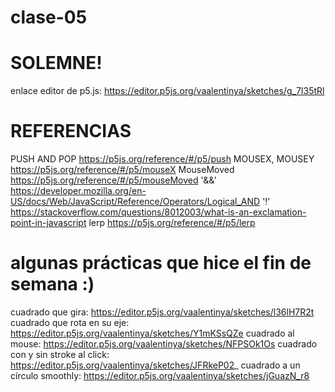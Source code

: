 # clase-05

# SOLEMNE! 
enlace editor de p5.js: https://editor.p5js.org/vaalentinya/sketches/g_7I35tRl

# REFERENCIAS

  PUSH AND POP https://p5js.org/reference/#/p5/push 
  MOUSEX, MOUSEY https://p5js.org/reference/#/p5/mouseX
  MouseMoved https://p5js.org/reference/#/p5/mouseMoved
  '&&' https://developer.mozilla.org/en-US/docs/Web/JavaScript/Reference/Operators/Logical_AND
  '!' https://stackoverflow.com/questions/8012003/what-is-an-exclamation-point-in-javascript
  lerp https://p5js.org/reference/#/p5/lerp

# algunas prácticas que hice el fin de semana :)
  cuadrado que gira: https://editor.p5js.org/vaalentinya/sketches/l36lH7R2t
  cuadrado que rota en su eje: https://editor.p5js.org/vaalentinya/sketches/Y1mKSsQZe
  cuadrado al mouse: https://editor.p5js.org/vaalentinya/sketches/NFPSOk1Os
  cuadrado con y sin stroke al click: https://editor.p5js.org/vaalentinya/sketches/JFRkeP02_
  cuadrado a un círculo smoothly: https://editor.p5js.org/vaalentinya/sketches/jGuazN_r8

